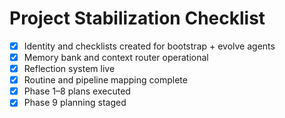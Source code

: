 # Project Stabilization Checklist
- [x] Identity and checklists created for bootstrap + evolve agents
- [x] Memory bank and context router operational
- [x] Reflection system live
- [x] Routine and pipeline mapping complete
- [x] Phase 1–8 plans executed
- [x] Phase 9 planning staged